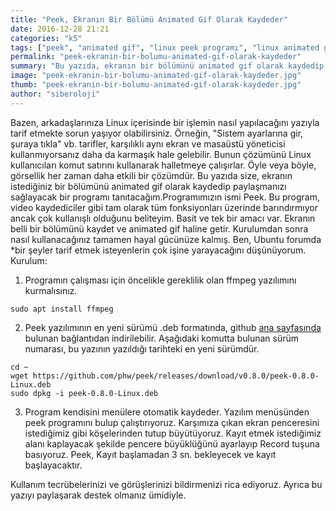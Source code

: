 ```yaml
---
title: "Peek, Ekranın Bir Bölümü Animated Gif Olarak Kaydeder"
date: 2016-12-28 21:21
categories: "k5"
tags: ["peek", "animated gif", "linux peek programı", "linux animated gif yapımı"]
permalink: "peek-ekranin-bir-bolumu-animated-gif-olarak-kaydeder"
summary: "Bu yazıda, ekranın bir bölümünü animated gif olarak kaydedip paylaşmanızı sağlayacak Peek programı tanıtılmaktadır."
image: "peek-ekranin-bir-bolumu-animated-gif-olarak-kaydeder.jpg"
thumb: "peek-ekranin-bir-bolumu-animated-gif-olarak-kaydeder.jpg"
author: "siberoloji"
---
```

Bazen, arkadaşlarınıza Linux içerisinde bir işlemin nasıl yapılacağını yazıyla tarif etmekte sorun yaşıyor olabilirsiniz. Örneğin, "Sistem ayarlarına gir, şuraya tıkla" vb. tarifler, karşılıklı aynı ekran ve masaüstü yöneticisi kullanmıyorsanız daha da karmaşık hale gelebilir. Bunun çözümünü Linux kullanıcıları komut satırını kullanarak halletmeye çalışırlar. Öyle veya böyle, görsellik her zaman daha etkili bir çözümdür.
Bu yazıda size, ekranın istediğiniz bir bölümünü animated gif olarak kaydedip paylaşmanızı sağlayacak bir programı tanıtacağım.Programımızın ismi Peek. Bu program, video kaydediciler gibi tam olarak tüm fonksiyonları üzerinde barındırmıyor ancak çok kullanışlı olduğunu beliteyim. Basit ve tek bir amacı var. Ekranın belli bir bölümünü kaydet ve animated gif haline getir. Kurulumdan sonra nasıl kullanacağınız tamamen hayal gücünüze kalmış. Ben, Ubuntu forumda *bir şeyler tarif etmek isteyenlerin çok işine yarayacağını düşünüyorum.
Kurulum:
1. Programın çalışması için öncelikle gereklilik olan ffmpeg yazılımını kurmalısınız.
```
sudo apt install ffmpeg
```
2. Peek yazılımının en yeni sürümü .deb formatında, github [ana sayfasında](https://github.com/phw/peek/releases) bulunan bağlantıdan indirilebilir. Aşağıdaki komutta bulunan sürüm numarası, bu yazının yazıldığı tarihteki en yeni sürümdür. 
```
cd ~
wget https://github.com/phw/peek/releases/download/v0.8.0/peek-0.8.0-Linux.deb
sudo dpkg -i peek-0.8.0-Linux.deb 
```
3. Program kendisini menülere otomatik kaydeder. Yazılım menüsünden peek programını bulup çalıştırıyoruz. Karşımıza çıkan ekran penceresini istediğimiz gibi köşelerinden tutup büyütüyoruz. Kayıt etmek istediğimiz alanı kaplayacak şekilde pencere büyüklüğünü ayarlayıp Record tuşuna basıyoruz. Peek, Kayıt başlamadan 3 sn. bekleyecek ve kayıt başlayacaktır.

Kullanım tecrübelerinizi ve görüşlerinizi bildirmenizi rica ediyoruz. Ayrıca bu yazıyı paylaşarak destek olmanız ümidiyle.